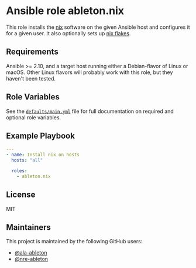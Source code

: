 Ansible role ableton.nix
========================

This role installs the [nix][nix] software on the given Ansible host and configures it for
a given user. It also optionally sets up [nix flakes][nix flakes].

Requirements
------------

Ansible >= 2.10, and a target host running either a Debian-flavor of Linux or macOS. Other
Linux flavors will probably work with this role, but they haven't been tested.

Role Variables
--------------

See the [`defaults/main.yml`](defaults/main.yml) file for full documentation on required
and optional role variables.

Example Playbook
----------------

```yaml
---
- name: Install nix on hosts
  hosts: "all"

  roles:
    - ableton.nix
```

License
-------

MIT

Maintainers
-----------

This project is maintained by the following GitHub users:

- [@ala-ableton](https://github.com/ala-ableton)
- [@nre-ableton](https://github.com/nre-ableton)


[nix]: https://nixos.org/nix
[nix flakes]: https://nixos.wiki/wiki/Flakes
